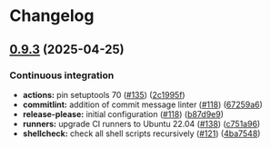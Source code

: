 # Changelog

## [0.9.3](https://github.com/reanahub/pytest-reana/compare/0.9.2...0.9.3) (2025-04-25)


### Continuous integration

* **actions:** pin setuptools 70 ([#135](https://github.com/reanahub/pytest-reana/issues/135)) ([2c1995f](https://github.com/reanahub/pytest-reana/commit/2c1995fc4a319a9d5003476101b1e5014e6babb3))
* **commitlint:** addition of commit message linter ([#118](https://github.com/reanahub/pytest-reana/issues/118)) ([67259a6](https://github.com/reanahub/pytest-reana/commit/67259a6c33413c84b53528413b88556b9cd2fb5d))
* **release-please:** initial configuration ([#118](https://github.com/reanahub/pytest-reana/issues/118)) ([b87d9e9](https://github.com/reanahub/pytest-reana/commit/b87d9e973a35ae00bc76422fc39f444dea36a8ae))
* **runners:** upgrade CI runners to Ubuntu 22.04 ([#138](https://github.com/reanahub/pytest-reana/issues/138)) ([c751a96](https://github.com/reanahub/pytest-reana/commit/c751a96ecde1c5018e07e9df8283720994d0fb7d))
* **shellcheck:** check all shell scripts recursively ([#121](https://github.com/reanahub/pytest-reana/issues/121)) ([4ba7548](https://github.com/reanahub/pytest-reana/commit/4ba754893b5b20981413c812464e8171d6eebe29))
